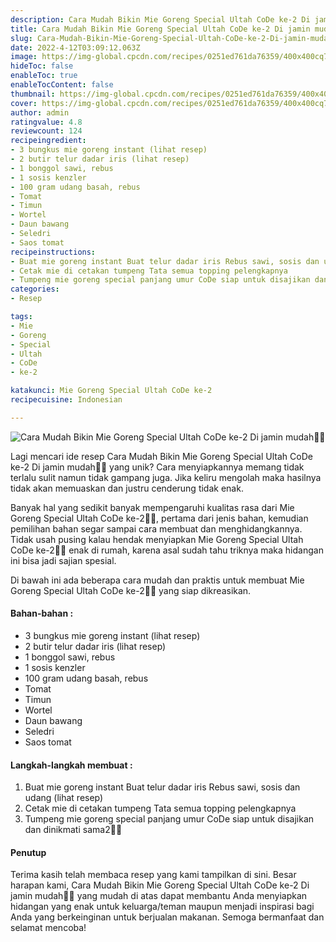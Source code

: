 ```yaml
---
description: Cara Mudah Bikin Mie Goreng Special Ultah CoDe ke-2 Di jamin mudah"
title: Cara Mudah Bikin Mie Goreng Special Ultah CoDe ke-2 Di jamin mudah
slug: Cara-Mudah-Bikin-Mie-Goreng-Special-Ultah-CoDe-ke-2-Di-jamin-mudah
date: 2022-4-12T03:09:12.063Z
image: https://img-global.cpcdn.com/recipes/0251ed761da76359/400x400cq70/photo.jpg
hideToc: false
enableToc: true
enableTocContent: false
thumbnail: https://img-global.cpcdn.com/recipes/0251ed761da76359/400x400cq70/photo.jpg
cover: https://img-global.cpcdn.com/recipes/0251ed761da76359/400x400cq70/photo.jpg
author: admin
ratingvalue: 4.8
reviewcount: 124
recipeingredient:
- 3 bungkus mie goreng instant (lihat resep)
- 2 butir telur dadar iris (lihat resep)
- 1 bonggol sawi, rebus
- 1 sosis kenzler
- 100 gram udang basah, rebus
- Tomat
- Timun
- Wortel
- Daun bawang
- Seledri
- Saos tomat
recipeinstructions:
- Buat mie goreng instant Buat telur dadar iris Rebus sawi, sosis dan udang (lihat resep)
- Cetak mie di cetakan tumpeng Tata semua topping pelengkapnya
- Tumpeng mie goreng special panjang umur CoDe siap untuk disajikan dan dinikmati sama2🥰😋
categories:
- Resep

tags:
- Mie
- Goreng
- Special
- Ultah
- CoDe
- ke-2

katakunci: Mie Goreng Special Ultah CoDe ke-2
recipecuisine: Indonesian

---
```


![Cara Mudah Bikin Mie Goreng Special Ultah CoDe ke-2 Di jamin mudah👩‍🍳](https://img-global.cpcdn.com/recipes/0251ed761da76359/400x400cq70/photo.jpg)

Lagi mencari ide resep Cara Mudah Bikin Mie Goreng Special Ultah CoDe ke-2 Di jamin mudah👩‍🍳 yang unik? Cara menyiapkannya memang tidak terlalu sulit namun tidak gampang juga. Jika keliru mengolah maka hasilnya tidak akan memuaskan dan justru cenderung tidak enak.

Banyak hal yang sedikit banyak mempengaruhi kualitas rasa dari Mie Goreng Special Ultah CoDe ke-2👩‍🍳, pertama dari jenis bahan, kemudian pemilihan bahan segar sampai cara membuat dan menghidangkannya. Tidak usah pusing kalau hendak menyiapkan Mie Goreng Special Ultah CoDe ke-2👩‍🍳 enak di rumah, karena asal sudah tahu triknya maka hidangan ini bisa jadi sajian spesial.

Di bawah ini ada beberapa cara mudah dan praktis untuk membuat Mie Goreng Special Ultah CoDe ke-2👩‍🍳 yang siap dikreasikan.

<!--inarticleads1-->

#### Bahan-bahan :

- 3 bungkus mie goreng instant (lihat resep)
- 2 butir telur dadar iris (lihat resep)
- 1 bonggol sawi, rebus
- 1 sosis kenzler
- 100 gram udang basah, rebus
- Tomat
- Timun
- Wortel
- Daun bawang
- Seledri
- Saos tomat

<!--inarticleads2-->

#### Langkah-langkah membuat :

1. Buat mie goreng instant Buat telur dadar iris Rebus sawi, sosis dan udang (lihat resep)
1. Cetak mie di cetakan tumpeng Tata semua topping pelengkapnya
1. Tumpeng mie goreng special panjang umur CoDe siap untuk disajikan dan dinikmati sama2🥰😋

#### Penutup

Terima kasih telah membaca resep yang kami tampilkan di sini. Besar harapan kami, Cara Mudah Bikin Mie Goreng Special Ultah CoDe ke-2 Di jamin mudah👩‍🍳 yang mudah di atas dapat membantu Anda menyiapkan hidangan yang enak untuk keluarga/teman maupun menjadi inspirasi bagi Anda yang berkeinginan untuk berjualan makanan. Semoga bermanfaat dan selamat mencoba!